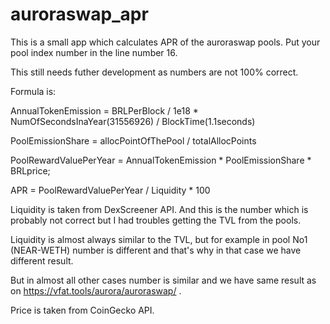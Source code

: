 # auroraswap_apr

This is a small app which calculates APR of the auroraswap pools. Put your pool index number in the line number 16.

This still needs futher development as numbers are not 100% correct.

Formula is:

AnnualTokenEmission = BRLPerBlock / 1e18 * NumOfSecondsInaYear(31556926) / BlockTime(1.1seconds)

PoolEmissionShare = allocPointOfThePool / totalAllocPoints

PoolRewardValuePerYear = AnnualTokenEmission * PoolEmissionShare * BRLprice;

APR = PoolRewardValuePerYear / Liquidity * 100

Liquidity is taken from DexScreener API. And this is the number which is probably not correct but I had troubles getting the TVL from the pools.

Liquidity is almost always similar to the TVL, but for example in pool No1 (NEAR-WETH) number is different and that's why in that case we have different result.

But in almost all other cases number is similar and we have same result as on https://vfat.tools/aurora/auroraswap/ .

Price is taken from CoinGecko API.
